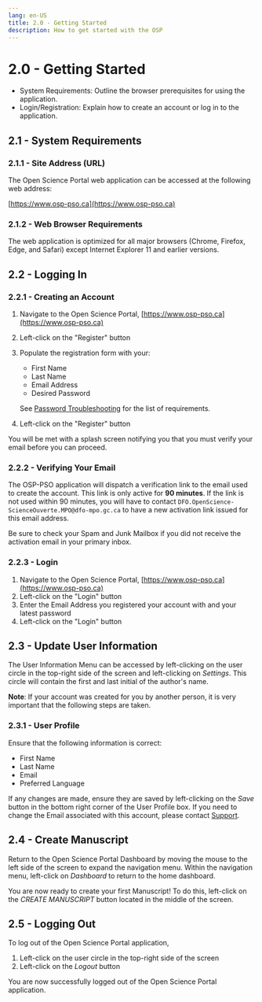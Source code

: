 ```yaml
---
lang: en-US
title: 2.0 - Getting Started
description: How to get started with the OSP 
---
```

# 2.0 - Getting Started

- System Requirements: Outline the browser prerequisites for using the application.
- Login/Registration: Explain how to create an account or log in to the application.

## 2.1 - System Requirements

### 2.1.1 - Site Address (URL)
The Open Science Portal web application can be accessed at the following web address:

[https://www.osp-pso.ca](https://www.osp-pso.ca)

### 2.1.2 - Web Browser Requirements
The web application is optimized for all major browsers (Chrome, Firefox, Edge, and Safari) except Internet Explorer 11 and earlier versions.

## 2.2 - Logging In

### 2.2.1 - Creating an Account
1) Navigate to the Open Science Portal, [https://www.osp-pso.ca](https://www.osp-pso.ca)
2) Left-click on the "Register" button
3) Populate the registration form with your:
   - First Name
   - Last Name
   - Email Address
   - Desired Password

   See [Password Troubleshooting](/troubleshooting.html#_7-1-1-Password) for the list of requirements.

4) Left-click on the "Register" button

You will be met with a splash screen notifying you that you must verify your email before you can proceed.

### 2.2.2 - Verifying Your Email
The OSP-PSO application will dispatch a verification link to the email used to create the account. This link is only active for **90 minutes**. If the link is not used within 90 minutes, you will have to contact `DFO.OpenScience-ScienceOuverte.MPO@dfo-mpo.gc.ca` to have a new activation link issued for this email address.

Be sure to check your Spam and Junk Mailbox if you did not receive the activation email in your primary inbox.

### 2.2.3 - Login
1) Navigate to the Open Science Portal, [https://www.osp-pso.ca](https://www.osp-pso.ca)
2) Left-click on the "Login" button
3) Enter the Email Address you registered your account with and your latest password
4) Left-click on the "Login" button

## 2.3 - Update User Information 
The User Information Menu can be accessed by left-clicking on the user circle in the top-right side of the screen and left-clicking on *Settings*. This circle will contain the first and last initial of the author's name.

**Note**: If your account was created for you by another person, it is very important that the following steps are taken.

### 2.3.1 - User Profile
Ensure that the following information is correct:
- First Name
- Last Name
- Email
- Preferred Language

If any changes are made, ensure they are saved by left-clicking on the *Save* button in the bottom right corner of the User Profile box. If you need to change the Email associated with this account, please contact [Support](mailto:DFO.OpenScience-ScienceOuverte.MPO@dfo-mpo.gc.ca).

## 2.4 - Create Manuscript
Return to the Open Science Portal Dashboard by moving the mouse to the left side of the screen to expand the navigation menu. Within the navigation menu, left-click on *Dashboard* to return to the home dashboard.

You are now ready to create your first Manuscript! To do this, left-click on the *CREATE MANUSCRIPT* button located in the middle of the screen.

## 2.5 - Logging Out
To log out of the Open Science Portal application,
1) Left-click on the user circle in the top-right side of the screen
2) Left-click on the *Logout* button

You are now successfully logged out of the Open Science Portal application.

